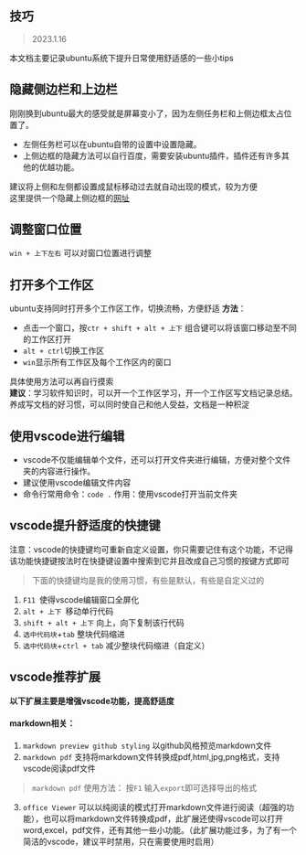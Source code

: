 ## 技巧
> 2023.1.16  

本文档主要记录ubuntu系统下提升日常使用舒适感的一些小tips

## 隐藏侧边栏和上边栏  
刚刚换到ubuntu最大的感受就是屏幕变小了，因为左侧任务栏和上侧边框太占位置了。  
- 左侧任务栏可以在ubuntu自带的设置中设置隐藏。  
- 上侧边框的隐藏方法可以自行百度，需要安装ubuntu插件，插件还有许多其他的优越功能。  

建议将上侧和左侧都设置成鼠标移动过去就自动出现的模式，较为方便  
这里提供一个隐藏上侧边框的[网址](https://blog.csdn.net/qq_40767523/article/details/126762638#:~:text=%E4%BE%A7%E8%BE%B9%E6%A0%8F%E9%9A%90%E8%97%8F%20%E5%9C%A8%20%E8%AE%BE%E7%BD%AE,%E4%B8%AD%E6%89%BE%E5%88%B0%20%E5%A4%96%E8%A7%82%20%EF%BC%8C%E9%80%89%E4%B8%AD%20%E8%87%AA%E5%8A%A8%E9%9A%90%E8%97%8FDock%2C%E5%8D%B3%E8%AE%BE%E7%BD%AE%E6%88%90%E5%8A%9F%EF%BC%8C%E5%BD%93%E6%89%93%E5%BC%80%E7%9A%84%E8%BD%AF%E4%BB%B6%E7%AA%97%E5%8F%A3%E9%9D%A0%E8%BF%91%E4%BE%A7%E8%BE%B9%E6%A0%8F%E6%88%96%E5%85%A8%E5%B1%8F%E6%97%B6%EF%BC%8C%E4%BE%A7%E8%BE%B9%E6%A0%8F%E4%BC%9A%E8%87%AA%E5%8A%A8%E9%9A%90%E8%97%8F%E3%80%82)
## 调整窗口位置
`win + 上下左右` 可以对窗口位置进行调整
## 打开多个工作区
ubuntu支持同时打开多个工作区工作，切换流畅，方便舒适
**方法**：
- 点击一个窗口，按`ctr + shift + alt + 上下` 组合键可以将该窗口移动至不同的工作区打开  
- `alt + ctrl`切换工作区
- `win`显示所有工作区及每个工作区内的窗口

具体使用方法可以再自行摸索  
**建议**：学习软件知识时，可以开一个工作区学习，开一个工作区写文档记录总结。养成写文档的好习惯，可以同时使自己和他人受益，文档是一种积淀

## 使用vscode进行编辑
- vscode不仅能编辑单个文件，还可以打开文件夹进行编辑，方便对整个文件夹的内容进行操作。  
- 建议使用vscode编辑文件内容  
- 命令行常用命令：`code .` 作用：使用vscode打开当前文件夹

## vscode提升舒适度的快捷键

注意：vscode的快捷键均可重新自定义设置，你只需要记住有这个功能，不记得该功能快捷键按法时在快捷键设置中搜索到它并且改成自己习惯的按键方式即可
> 下面的快捷键均是我的使用习惯，有些是默认，有些是自定义过的
1. `F11 `使得vscode编辑窗口全屏化
2. `alt + 上下 `移动单行代码
3. `shift + alt + 上下` 向上，向下复制该行代码
4. `选中代码块`+`tab` 整块代码缩进
4. `选中代码块`+`ctrl + tab` 减少整块代码缩进（自定义）

## vscode推荐扩展
**以下扩展主要是增强vscode功能，提高舒适度**
#### markdown相关：
1. `markdown preview github styling` 以github风格预览markdown文件
2. `markdown pdf` 支持将markdown文件转换成pdf,html,jpg,png格式，支持vscode阅读pdf文件  
> `markdown pdf` 使用方法： 按`F1` 输入`export`即可选择导出的格式
3. `office Viewer` 可以以纯阅读的模式打开markdown文件进行阅读（超强的功能），也可以将markdown文件转换成pdf，此扩展还使得vscode可以打开word,excel，pdf文件，还有其他一些小功能。（此扩展功能过多，为了有一个简洁的vscode，建议平时禁用，只在需要使用时启用）

